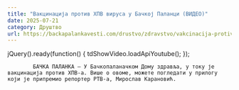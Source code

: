 ```yaml
---
title: "Вакцинација против ХПВ вируса у Бачкој Паланци (ВИДЕО)"
date: 2025-07-21
category: Друштво
url: https://backapalankavesti.com/drustvo/zdravstvo/vakcinacija-protiv-hpv-virusa-u-backoj-palanci-video/
---
```


jQuery().ready(function() {
                            tdShowVideo.loadApiYoutube(); 
                        });
                        
                    
            БАЧКА ПАЛАНКА – У Бачкопаланачком Дому здравља, у току је вакцинација против ХПВ-а. Више о овоме, можете погледати у прилогу који је припремио репортер РТВ-а, Мирослав Карановић.
